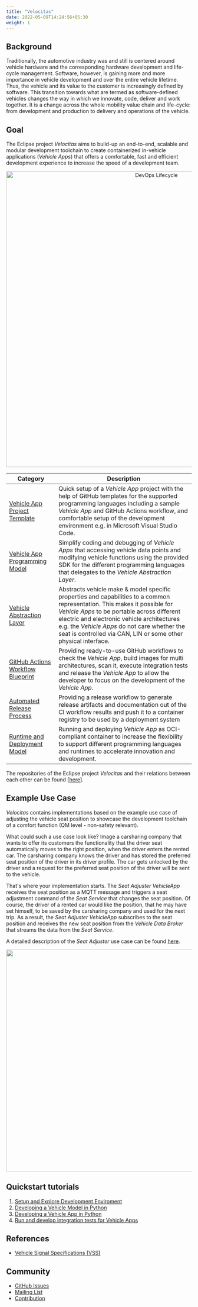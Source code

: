 ```yaml
---
title: "Velocitas"
date: 2022-05-09T14:24:56+05:30
weight: 1
---
```


## Background

Traditionally, the automotive industry was and still is centered around vehicle hardware and the corresponding hardware development and life-cycle management. Software, however, is gaining more and more importance in vehicle development and over the entire vehicle lifetime. Thus, the vehicle and its value to the customer is increasingly defined by software. This transition towards what are termed as software-defined vehicles changes the way in which we innovate, code, deliver and work together. It is a change across the whole mobility value chain and life-cycle: from development and production to delivery and operations of the vehicle.

## Goal

The Eclipse project _Velocitas_ aims to build-up an end-to-end, scalable and modular development toolchain to create containerized in-vehicle applications (_Vehicle Apps_) that offers a comfortable, fast and efficient development experience to increase the speed of a development team.

<p align="center">
  <img src="/assets/devOps8.png" alt="DevOps Lifecycle" width="800"/>
</p>

| Category                                                                                              | Description                                                                                                                                                                                                                                                                                                                   |
| ----------------------------------------------------------------------------------------------------- | ----------------------------------------------------------------------------------------------------------------------------------------------------------------------------------------------------------------------------------------------------------------------------------------------------------------------------- |
| [Vehicle App Project Template](https://github.com/eclipse-velocitas/vehicle-app-python-template) | Quick setup of a _Vehicle App_ project with the help of GitHub templates for the supported programming languages including a sample _Vehicle App_ and GitHub Actions workflow, and comfortable setup of the development environment e.g. in Microsoft Visual Studio Code.                                                     |
| [Vehicle App Programming Model](/docs/development-model.md)                                           | Simplify coding and debugging of _Vehicle Apps_ that accessing vehicle data points and modifying vehicle functions using the provided SDK for the different programming languages that delegates to the _Vehicle Abstraction Layer_.                                                                                          |
| [Vehicle Abstraction Layer](docs/val/README.md)                                                       | Abstracts vehicle make & model specific properties and capabilities to a common representation. This makes it possible for _Vehicle Apps_ to be portable across different electric and electronic vehicle architectures e.g. the _Vehicle Apps_ do not care whether the seat is controlled via CAN, LIN or some other physical interface. |
| [GitHub Actions Workflow Blueprint](/docs/concepts/vehicle_app_releases/#ci-workflow-ciyml)           | Providing ready-to-use GitHub workflows to check the _Vehicle App_, build images for multi architectures, scan it, execute integration tests and release the _Vehicle App_ to allow the developer to focus on the development of the _Vehicle App_.                                                                           |
| [Automated Release Process](/docs/concepts/vehicle_app_releases/#release-workflow-releaseyml)         | Providing a release workflow to generate release artifacts and documentation out of the CI workflow results and push it to a container registry to be used by a deployment system                                                                                                                                             |
| [Runtime and Deployment Model](docs/runtime-deployment-model.md)                                      | Running and deploying _Vehicle App_ as OCI-compliant container to increase the flexibility to support different programming languages and runtimes to accelerate innovation and development.                                                                                                                              |

The repositories of the Eclipse project _Velocitas_ and their relations between each other can be found [[here](docs/repository_overview.md)].

## Example Use Case

_Velocitas_ contains implementations based on the example use case of adjusting the vehicle seat position to showcase the development toolchain of a comfort function (QM level - non-safety relevant).

What could such a use case look like? Image a carsharing company that wants to offer its customers the functionality that the driver seat automatically moves to the right position, when the driver enters the rented car. The carsharing company knows the driver and has stored the preferred seat position of the driver in its driver profile. The car gets unlocked by the driver and a request for the preferred seat position of the driver will be sent to the vehicle.

That's where your implementation starts. The _Seat Adjuster VehicleApp_ receives the seat position as a MQTT message and triggers a seat adjustment command of the _Seat Service_ that changes the seat position. Of course, the driver of a rented car would like the position, that he may have set himself, to be saved by the carsharing company and used for the next trip. As a result, the _Seat Adjuster VehicleApp_ subscribes to the seat position and receives the new seat position from the _Vehicle Data Broker_ that streams the data from the _Seat Service_.

A detailed description of the _Seat Adjuster_ use case can be found [here](docs/seat_adjuster_use_case.md).

<p align="center">
  <a href="/docs/seat_adjuster_use_case.md" alt="Use Case"><img src="/assets/SeatAdjuster-dataflow.svg" width="600"/></a>
</p>

## Quickstart tutorials

1. [Setup and Explore Development Enviroment](/docs/setup_and_explore_development_environment.md)
1. [Developing a Vehicle Model in Python](/docs/python-sdk/tutorial_how_to_create_a_vehicle_model.md)
1. [Developing a Vehicle App in Python](/docs/python-sdk/tutorial_how_to_create_a_vehicle_app.md)
1. [Run and develop integration tests for Vehicle Apps](/docs/integration_tests.md)

## References

- [Vehicle Signal Specifications (VSS)](https://github.com/COVESA/vehicle_signal_specification)

## Community

- [GitHub Issues]()
- [Mailing List]()
- [Contribution](/docs/contributing/contribution)
